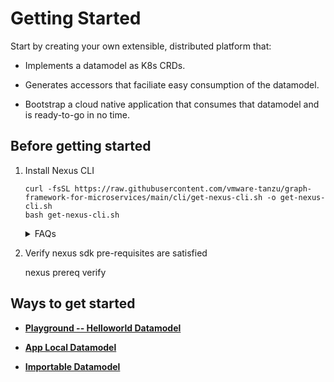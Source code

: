 # Getting Started

Start by creating your own extensible, distributed platform that:

* Implements a datamodel as K8s CRDs.

* Generates accessors that faciliate easy consumption of the datamodel.

* Bootstrap a cloud native application that consumes that datamodel and is ready-to-go in no time.

## **Before getting started**

1. Install Nexus CLI
    ```
    curl -fsSL https://raw.githubusercontent.com/vmware-tanzu/graph-framework-for-microservices/main/cli/get-nexus-cli.sh -o get-nexus-cli.sh
    bash get-nexus-cli.sh
    ```
    <details><summary>FAQs</summary>
      
    To install the specific version
    ```
    bash get-nexus-cli.sh --version <version-tag> 
    ``` 
    
    To install the specific version and the user given destination directory
    ```
    bash get-nexus-cli.sh --version <version-tag> --dst_dir <destination-directoy-path>
    ``` 
	
    </details>
2. Verify nexus sdk pre-requisites are satisfied

    nexus prereq verify


## **Ways to get started**

- **[Playground -- Helloworld Datamodel](Helloworld.md)**

- **[App Local Datamodel](AppLocalDatamodel.md)**

- **[Importable Datamodel](ImportableDatamodel.md)**

